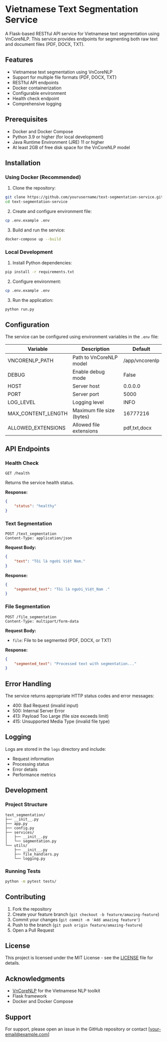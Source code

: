 # Vietnamese Text Segmentation Service

A Flask-based RESTful API service for Vietnamese text segmentation using VnCoreNLP. This service provides endpoints for segmenting both raw text and document files (PDF, DOCX, TXT).

## Features

- Vietnamese text segmentation using VnCoreNLP
- Support for multiple file formats (PDF, DOCX, TXT)
- RESTful API endpoints
- Docker containerization
- Configurable environment
- Health check endpoint
- Comprehensive logging

## Prerequisites

- Docker and Docker Compose
- Python 3.9 or higher (for local development)
- Java Runtime Environment (JRE) 11 or higher
- At least 2GB of free disk space for the VnCoreNLP model

## Installation

### Using Docker (Recommended)

1. Clone the repository:
```bash
git clone https://github.com/yourusername/text-segmentation-service.git
cd text-segmentation-service
```

2. Create and configure environment file:
```bash
cp .env.example .env
```

3. Build and run the service:
```bash
docker-compose up --build
```

### Local Development

1. Install Python dependencies:
```bash
pip install -r requirements.txt
```

2. Configure environment:
```bash
cp .env.example .env
```

3. Run the application:
```bash
python run.py
```

## Configuration

The service can be configured using environment variables in the `.env` file:

| Variable | Description | Default |
|----------|-------------|---------|
| VNCORENLP_PATH | Path to VnCoreNLP model | /app/vncorenlp |
| DEBUG | Enable debug mode | False |
| HOST | Server host | 0.0.0.0 |
| PORT | Server port | 5000 |
| LOG_LEVEL | Logging level | INFO |
| MAX_CONTENT_LENGTH | Maximum file size (bytes) | 16777216 |
| ALLOWED_EXTENSIONS | Allowed file extensions | pdf,txt,docx |

## API Endpoints

### Health Check
```
GET /health
```
Returns the service health status.

**Response:**
```json
{
    "status": "healthy"
}
```

### Text Segmentation
```
POST /text_segmentation
Content-Type: application/json
```

**Request Body:**
```json
{
    "text": "Tôi là người Việt Nam."
}
```

**Response:**
```json
{
    "segmented_text": "Tôi là người_Việt_Nam ."
}
```

### File Segmentation
```
POST /file_segmentation
Content-Type: multipart/form-data
```

**Request Body:**
- `file`: File to be segmented (PDF, DOCX, or TXT)

**Response:**
```json
{
    "segmented_text": "Processed text with segmentation..."
}
```

## Error Handling

The service returns appropriate HTTP status codes and error messages:

- 400: Bad Request (invalid input)
- 500: Internal Server Error
- 413: Payload Too Large (file size exceeds limit)
- 415: Unsupported Media Type (invalid file type)

## Logging

Logs are stored in the `logs` directory and include:
- Request information
- Processing status
- Error details
- Performance metrics

## Development

### Project Structure
```
text_segmentation/
├── __init__.py
├── app.py
├── config.py
├── services/
│   ├── __init__.py
│   └── segmentation.py
└── utils/
    ├── __init__.py
    ├── file_handlers.py
    └── logging.py
```

### Running Tests
```bash
python -m pytest tests/
```

## Contributing

1. Fork the repository
2. Create your feature branch (`git checkout -b feature/amazing-feature`)
3. Commit your changes (`git commit -m 'Add amazing feature'`)
4. Push to the branch (`git push origin feature/amazing-feature`)
5. Open a Pull Request

## License

This project is licensed under the MIT License - see the [LICENSE](LICENSE) file for details.

## Acknowledgments

- [VnCoreNLP](https://github.com/vncorenlp/VnCoreNLP) for the Vietnamese NLP toolkit
- Flask framework
- Docker and Docker Compose

## Support

For support, please open an issue in the GitHub repository or contact [your-email@example.com]
